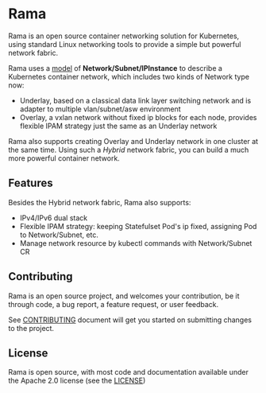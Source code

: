 # Rama

Rama is an open source container networking solution for Kubernetes, using standard Linux networking tools to provide a simple but powerful network fabric.

Rama uses a [model]() of **Network/Subnet/IPInstance** to describe a Kubernetes container network, which includes two kinds of Network type now:
- Underlay, based on a classical data link layer switching network and is adapter to multiple vlan/subnet/asw environment
- Overlay, a vxlan network without fixed ip blocks for each node, provides flexible IPAM strategy just the same as an Underlay network  

Rama also supports creating Overlay and Underlay network in one cluster at the same time. Using such a *Hybrid* network fabric, you can build a much more powerful container network.

## Features
Besides the Hybrid network fabric, Rama also supports: 

- IPv4/IPv6 dual stack
- Flexible IPAM strategy: keeping Statefulset Pod's ip fixed, assigning Pod to Network/Subnet, etc.
- Manage network resource by kubectl commands with Network/Subnet CR

## Contributing

Rama is an open source project, and welcomes your contribution, be it through code, a bug report, a feature request, or user
feedback.

See [CONTRIBUTING](CONTRIBUTING.md) document will get you started on submitting changes to the project.

## License

Rama is open source, with most code and documentation available under the Apache 2.0 license (see the [LICENSE](LICENSE))